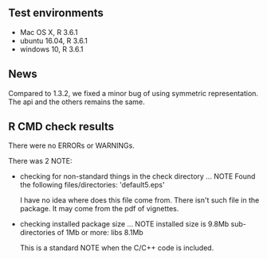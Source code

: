 ## Test environments
* Mac OS X, R 3.6.1
* ubuntu 16.04, R 3.6.1
* windows 10, R 3.6.1

## News
Compared to 1.3.2, we fixed a minor bug of using symmetric representation. The api and the others remains the same. 

## R CMD check results
There were no ERRORs or WARNINGs. 

There was 2 NOTE:

* checking for non-standard things in the check directory ... NOTE
  Found the following files/directories:
  'default5.eps'

  I have no idea where does this file come from. There isn't such file in the package.  It may come from the pdf of vignettes.  
  
* checking installed package size ... NOTE
  installed size is 9.8Mb
  sub-directories of 1Mb or more:
    libs 8.1Mb
  
  This is a standard NOTE when the C/C++ code is included.